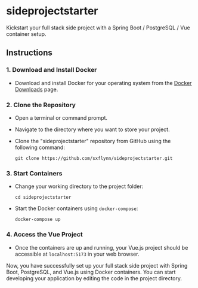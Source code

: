 # sideprojectstarter
Kickstart your full stack side project with a Spring Boot / PostgreSQL / Vue container setup.

## Instructions

### 1. Download and Install Docker

- Download and install Docker for your operating system from the [Docker Downloads](https://www.docker.com/products/docker-desktop) page.

### 2. Clone the Repository

- Open a terminal or command prompt.
- Navigate to the directory where you want to store your project.
- Clone the "sideprojectstarter" repository from GitHub using the following command:
  
  `git clone https://github.com/sxflynn/sideprojectstarter.git`


### 3. Start Containers

- Change your working directory to the project folder:
  
  `cd sideprojectstarter`

- Start the Docker containers using `docker-compose`:

  `docker-compose up`


### 4. Access the Vue Project

- Once the containers are up and running, your Vue.js project should be accessible at `localhost:5173` in your web browser.

Now, you have successfully set up your full stack side project with Spring Boot, PostgreSQL, and Vue.js using Docker containers. You can start developing your application by editing the code in the project directory.
